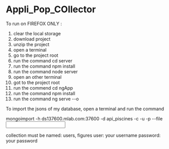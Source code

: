 # Appli_Pop_COllector

To run on FIREFOX ONLY : 
1) clear the local storage
2) download project
3) unzip the project
4) open a terminal
5) go to the project root
6) run the command cd server
7) run the command npm install
8) run the command node server
9) open an other terminal
10) got to the project root
11) run the commend cd ngApp
12) run the command npm install
13) run the command ng serve --o

To import the jsons of my database, open a terminal and run the command

   mongoimport -h ds137600.mlab.com:37600 -d api_piscines -c <collection> -u <user> -p <password> --file <input file>

   collection must be named: users, figures
    user: your username
    password: your password

